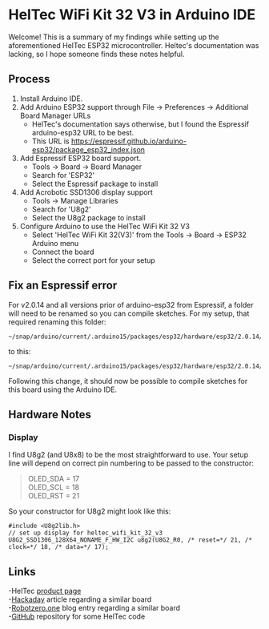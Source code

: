 # HelTec WiFi Kit 32 V3 in Arduino IDE
Welcome! This is a summary of my findings while setting up the aforementioned HelTec ESP32 microcontroller. Heltec's documentation was lacking, so I hope someone finds these notes helpful.

## Process
1. Install Arduino IDE.
2. Add Arduino ESP32 support through File -> Preferences -> Additional Board Manager URLs
    * HelTec's documentation says otherwise, but I found the Espressif arduino-esp32 URL to be best.
    * This URL is https://espressif.github.io/arduino-esp32/package_esp32_index.json
3. Add Espressif ESP32 board support.
    * Tools -> Board -> Board Manager
    * Search for 'ESP32'
    * Select the Espressif package to install
4. Add Acrobotic SSD1306 display support
    * Tools -> Manage Libraries
    * Search for 'U8g2'
    * Select the U8g2 package to install
4. Configure Arduino to use the HelTec WiFi Kit 32 V3
    * Select 'HelTec WiFi Kit 32(V3)' from the Tools -> Board -> ESP32 Arduino menu
    * Connect the board
    * Select the correct port for your setup

## Fix an Espressif error
For v2.0.14 and all versions prior of arduino-esp32 from Espressif, a folder will need to be renamed so you can compile sketches. For my setup, that required renaming this folder:

```
~/snap/arduino/current/.arduino15/packages/esp32/hardware/esp32/2.0.14/variants/heltec_wifi_kit_32_v3
```

to this:

```
~/snap/arduino/current/.arduino15/packages/esp32/hardware/esp32/2.0.14/variants/heltec_wifi_kit_32_V3
```

Following this change, it should now be possible to compile sketches for this board using the Arduino IDE.

## Hardware Notes
### Display
I find U8g2 (and U8x8) to be the most straightforward to use. Your setup line will depend on correct pin numbering to be passed to the constructor:

> OLED_SDA = 17  
> OLED_SCL = 18  
> OLED_RST = 21  

So your constructor for U8g2 might look like this:

```
#include <U8g2lib.h>
// set up display for heltec_wifi_kit_32_v3
U8G2_SSD1306_128X64_NONAME_F_HW_I2C u8g2(U8G2_R0, /* reset=*/ 21, /* clock=*/ 18, /* data=*/ 17);
```

## Links
-HelTec [product page](https://heltec.org/project/wifi-kit32-v3/)  
-[Hackaday](https://hackaday.io/project/26991-esp32-board-wifi-lora-32) article regarding a similar board  
-[Robotzero.one](https://robotzero.one/heltec-wifi-kit-32/) blog entry regarding a similar board  
-[GitHub](https://github.com/HelTecAutomation/Heltec_ESP32) repository for some HelTec code  
